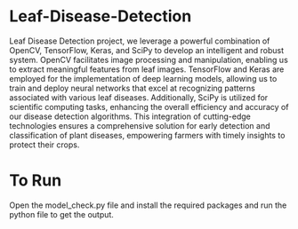 # Leaf-Disease-Detection
Leaf Disease Detection project, we leverage a powerful combination of OpenCV, TensorFlow, Keras, and SciPy to develop an intelligent and robust system. OpenCV facilitates image processing and manipulation, enabling us to extract meaningful features from leaf images. TensorFlow and Keras are employed for the implementation of deep learning models, allowing us to train and deploy neural networks that excel at recognizing patterns associated with various leaf diseases. Additionally, SciPy is utilized for scientific computing tasks, enhancing the overall efficiency and accuracy of our disease detection algorithms. This integration of cutting-edge technologies ensures a comprehensive solution for early detection and classification of plant diseases, empowering farmers with timely insights to protect their crops.


# To Run
Open the model_check.py file and install the required packages and run the python file to get the output.
